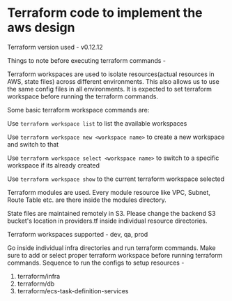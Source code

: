 # Terraform code to implement the aws design

Terraform version used - v0.12.12

Things to note before executing terraform commands - 

Terraform workspaces are used to isolate resources(actual resources in AWS, state files) across different environments. This also allows us to use the same config files in all environments. It is expected to set terraform workspace before running the terraform commands.

Some basic terraform workspace commands are:

Use `terraform workspace list` to list the available workspaces

Use `terraform workspace new <workspace name>` to create a new workspace and switch to that 

Use `terraform workspace select <workspace name>` to switch to a specific workspace if its already created

Use `terraform workspace show` to the current terraform workspace selected


Terraform modules are used. Every module resource like VPC, Subnet, Route Table etc. are there inside the modules directory. 


State files are maintained remotely in S3. Please change the backend S3 bucket's location in providers.tf inside individual resource directories.


Terraform workspaces supported - dev, qa, prod

Go inside individual infra directories and run terraform commands. Make sure to add or select proper terraform workspace before running terraform commands. Sequence to run the configs to setup resources - 

1. terraform/infra
2. terraform/db
3. terraform/ecs-task-definition-services
